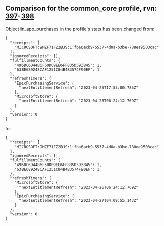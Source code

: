 ## Comparison for the common_core profile, rvn: [397](https://github.com/PRO100KatYT/FortniteProfileRevisions/tree/main/profiles/common_core/397%20common_core.json)-[398](https://github.com/PRO100KatYT/FortniteProfileRevisions/tree/main/profiles/common_core/398%20common_core.json)

Object in_app_purchases in the profile's stats has been changed from:

```
{
  "receipts": [
    "MICROSOFT:9MZF71FZ2BJS:1:fba6acb9-5537-4d0a-b3be-788ea9503cac"
  ],
  "ignoredReceipts": [],
  "fulfillmentCounts": {
    "495DC6D44B6F50D09EE6FF835D593845": 1,
    "63BE689248CAF1251C84B4B3574F90EF": 1
  },
  "refreshTimers": {
    "EpicPurchasingService": {
      "nextEntitlementRefresh": "2023-04-26T17:55:00.785Z"
    },
    "MicrosoftStore": {
      "nextEntitlementRefresh": "2023-04-26T06:24:12.769Z"
    }
  },
  "version": 0
}
```

to:

```
{
  "receipts": [
    "MICROSOFT:9MZF71FZ2BJS:1:fba6acb9-5537-4d0a-b3be-788ea9503cac"
  ],
  "ignoredReceipts": [],
  "fulfillmentCounts": {
    "495DC6D44B6F50D09EE6FF835D593845": 1,
    "63BE689248CAF1251C84B4B3574F90EF": 1
  },
  "refreshTimers": {
    "MicrosoftStore": {
      "nextEntitlementRefresh": "2023-04-26T06:24:12.769Z"
    },
    "EpicPurchasingService": {
      "nextEntitlementRefresh": "2023-04-27T04:09:55.143Z"
    }
  },
  "version": 0
}
```

<br><br>
